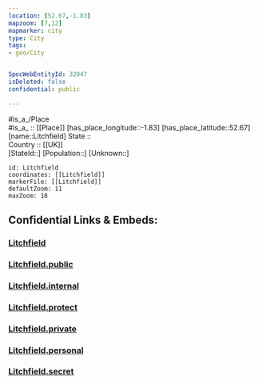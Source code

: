 ```yaml
---
location: [52.67,-1.83] 
mapzoom: [7,12] 
mapmarker: city 
type: City
tags:
- geo/City


SpocWebEntityId: 32047
isDeleted: false
confidential: public

---
```

#is_a_/Place  
#is_a_ :: [[Place]] 
[has_place_longitude::-1.83] 
[has_place_latitude::52.67] 
[name::Litchfield] 
State ::  
Country :: [[UK]]  
[StateId::] 
[Population::] 
[Unknown::] 


```leaflet
id: Litchfield
coordinates: [[Litchfield]] 
markerFile: [[Litchfield]] 
defaultZoom: 11 
maxZoom: 18
```


## Confidential Links & Embeds: 

### [Litchfield](/_Standards/Earth/Continent/Europe/Europe~North/UK/England/Regions~England/West_Midlands,Region/Staffordshire,County/cities~Staffordshire/Lichfield/cities~Lichfield/Litchfield.md) 

### [Litchfield.public](/_public/Earth/Continent/Europe/Europe~North/UK/England/Regions~England/West_Midlands,Region/Staffordshire,County/cities~Staffordshire/Lichfield/cities~Lichfield/Litchfield.public.md) 

### [Litchfield.internal](/_internal/Earth/Continent/Europe/Europe~North/UK/England/Regions~England/West_Midlands,Region/Staffordshire,County/cities~Staffordshire/Lichfield/cities~Lichfield/Litchfield.internal.md) 

### [Litchfield.protect](/_protect/Earth/Continent/Europe/Europe~North/UK/England/Regions~England/West_Midlands,Region/Staffordshire,County/cities~Staffordshire/Lichfield/cities~Lichfield/Litchfield.protect.md) 

### [Litchfield.private](/_private/Earth/Continent/Europe/Europe~North/UK/England/Regions~England/West_Midlands,Region/Staffordshire,County/cities~Staffordshire/Lichfield/cities~Lichfield/Litchfield.private.md) 

### [Litchfield.personal](/_personal/Earth/Continent/Europe/Europe~North/UK/England/Regions~England/West_Midlands,Region/Staffordshire,County/cities~Staffordshire/Lichfield/cities~Lichfield/Litchfield.personal.md) 

### [Litchfield.secret](/_secret/Earth/Continent/Europe/Europe~North/UK/England/Regions~England/West_Midlands,Region/Staffordshire,County/cities~Staffordshire/Lichfield/cities~Lichfield/Litchfield.secret.md)

